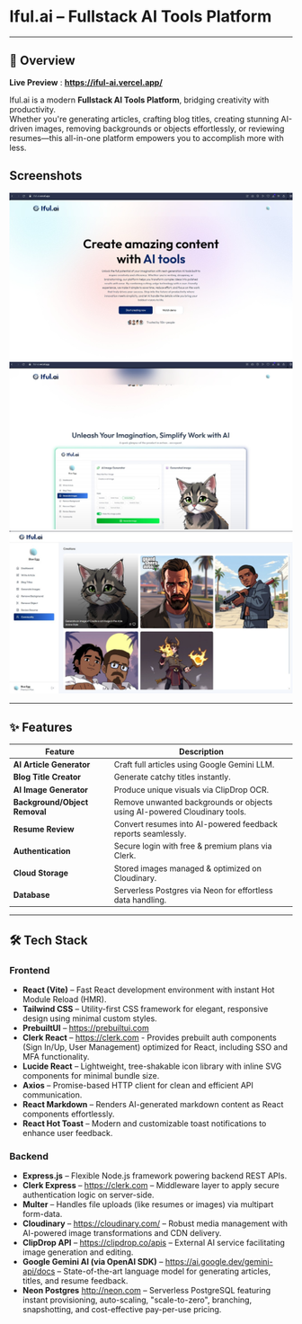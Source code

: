 # Iful.ai – Fullstack AI Tools Platform

---

## 📖 Overview

**Live Preview** : **https://iful-ai.vercel.app/**

Iful.ai is a modern **Fullstack AI Tools Platform**, bridging creativity with productivity.  
Whether you're generating articles, crafting blog titles, creating stunning AI-driven images, removing backgrounds or objects effortlessly, or reviewing resumes—this all-in-one platform empowers you to accomplish more with less.

## Screenshots
![Dashboard Preview](ss-1.jpg)
![AI Tools Preview](ss-2.jpg)
![Resume Review Preview](ss-3.jpg)

---

## ✨ Features

| Feature                     | Description                                                                         |
|-----------------------------|-------------------------------------------------------------------------------------|
| **AI Article Generator**    | Craft full articles using Google Gemini LLM.                                        |
| **Blog Title Creator**      | Generate catchy titles instantly.                                                   |
| **AI Image Generator**      | Produce unique visuals via ClipDrop OCR.                                            |
| **Background/Object Removal** | Remove unwanted backgrounds or objects using AI-powered Cloudinary tools.         |
| **Resume Review**           | Convert resumes into AI-powered feedback reports seamlessly.                        |
| **Authentication**          | Secure login with free & premium plans via Clerk.                                  |
| **Cloud Storage**           | Stored images managed & optimized on Cloudinary.                                    |
| **Database**                | Serverless Postgres via Neon for effortless data handling.                          |

---

## 🛠 Tech Stack

### **Frontend**
- **React (Vite)** – Fast React development environment with instant Hot Module Reload (HMR).  
- **Tailwind CSS** – Utility-first CSS framework for elegant, responsive design using minimal custom styles.
- **PrebuiltUI** – https://prebuiltui.com
- **Clerk React** – https://clerk.com - Provides prebuilt auth components (Sign In/Up, User Management) optimized for React, including SSO and MFA functionality.  
- **Lucide React** – Lightweight, tree-shakable icon library with inline SVG components for minimal bundle size.  
- **Axios** – Promise-based HTTP client for clean and efficient API communication.  
- **React Markdown** – Renders AI-generated markdown content as React components effortlessly.  
- **React Hot Toast** – Modern and customizable toast notifications to enhance user feedback.  

### **Backend**
- **Express.js** – Flexible Node.js framework powering backend REST APIs.  
- **Clerk Express** – https://clerk.com – Middleware layer to apply secure authentication logic on server-side.  
- **Multer** – Handles file uploads (like resumes or images) via multipart form-data.  
- **Cloudinary** – https://cloudinary.com/ – Robust media management with AI-powered image transformations and CDN delivery.  
- **ClipDrop API** – https://clipdrop.co/apis – External AI service facilitating image generation and editing.  
- **Google Gemini AI (via OpenAI SDK)** – https://ai.google.dev/gemini-api/docs – State-of-the-art language model for generating articles, titles, and resume feedback.  
- **Neon Postgres** http://neon.com – Serverless PostgreSQL featuring instant provisioning, auto-scaling, "scale-to-zero", branching, snapshotting, and cost-effective pay-per-use pricing.  
